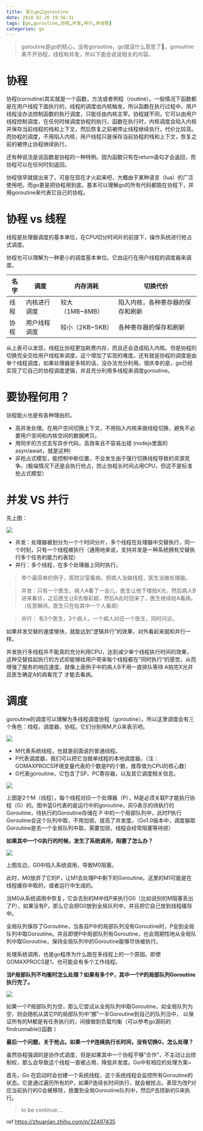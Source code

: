 ```yaml
---
title: 深入go之goroutine
date: 2018-02-26 19:56:31
tags: [go,goroutine,协程,并发,并行,多线程]
categories: go
---
```

> goroutine是go的核心，没有goroutine，go就没什么意思了👿。goroutine离不开协程，线程和并发，所以下面会说说相关的内容。

# 协程

协程(coroutine)其实就是一个函数，方法或者例程（routine）。一般情况下函数都是在用户线程下面执行的，线程的调度由内核触发，所以函数在执行过程中，用户线程没办法控制函数的执行调度，只能任由内核主宰。协程就不同，它可以由用户线程控制调度，在任何时候调度协程的执行。函数在执行时，内核调度会陷入内核并保存当前线程的栈和上下文，然后恢复之前被停止线程继续执行，代价比较高。而协程的调度，不用陷入内核，用户线程只是保存当前协程的栈和上下文，恢复之前的被停止协程继续执行。

还有种说法是说函数是协程的一种特例。因为函数只有在return语句才会返回，而协程可以在任何时刻返回。

协程很早就提出来了，可是在现在才火起来吧，大概由于某种语言（lua）的广泛使用吧。而go更是把协程用到底，基本可以理解go的所有代码都跑在协程下，并用goroutine来代表它自己的协程。
<!-- more -->

# 协程 vs 线程

线程是处理器调度的基本单位，在CPU切分时间片的前提下，操作系统进行抢占式调度。

协程也可以理解为一种更小的调度基本单位。它由运行在用户线程的调度器来调度。

名字|调度|内存消耗|切换代价
----|-----|----|----
线程|内核进行调度|较大（1MB~8MB）|陷入内核，各种寄存器的保存和刷新
协程|用户线程调度|较小（2KB~5KB）|各种寄存器的保存和刷新

从上表可以发现，线程比协程更加耗费内存，而且还会造成陷入内核。但是协程的切换完全交给用户线程来调度，这个增加了实现的难度。还有就是协程的调度是由单个线程调度，如果处理器是多核的话，没办法充分利用。很庆幸的是，go已经实现了它自己的协程调度逻辑，并且充分利用多线程来调度goroutine。

# 要协程何用？

协程能火也是有各种理由的。

* 高并发处理。在用户空间切换上下文，不用陷入内核来做线程切换，避免不必要用户空间和内核空间的数据拷贝。
* 用同步的方式去写异步代码，高效率且不容易出错 (nodejs里面的asyn/await，就是这种)
* 非抢占式模型，能控制中断位置，不会发生由于强行切换线程导致的资源竞争。(极端情况下还是会执行抢占，防止协程长时间占用CPU，但这不是标准抢占式模型）

# 并发 VS 并行

先上图：

[![](http://idiotsky.me/images2/go-goroutine.jpg)](http://idiotsky.me/images2/go-goroutine.jpg)

* 并发：处理器被划分为一个个时间分片，多个线程在处理器中交替执行，同一个时刻，只有一个线程被执行（通用地来说，支持并发是一种系统拥有交替执行多个任务的能力的表现）
* 并行：多个线程，在多个处理器上同时执行。

> 举个最简单的例子，医院诊室看病。把病人当做线程，医生当做处理器。

> 并发：只有一个医生，病人A看了一会儿，医生让他下楼拍X光，然后病人B进来看诊，之后医生让B去做彩超，然后A此时回来了，医生继续给A看病。（任意瞬间，医生只在给其中一个人看病）

> 并行： 有3个医生，3个病人，一个病人对应一个医生，同时问诊。

如果并发交替的速度够快，就能达到“逻辑并行”的效果，对外看起来就和并行一样。

并发执行多线程并不能真的充分利用CPU，达到减少单个线程执行时间的效果，这种交替挂起执行的方式却能够给用户带来每个线程都在”同时执行“的感觉，从而增强了服务的响应速度。就像上面例子中的病人B不用一直排队等待 A拍完X光并且医生确定A的病看完了 才能去看病。

# 调度

goroutine的调度可以理解为多线程调度协程（goroutine）。所以这里调度会有三个角色：线程，调度器，协程。它们分别用M,P,G来表示吧。

[![](http://idiotsky.me/images2/go-goroutine-1.jpg)](http://idiotsky.me/images2/go-goroutine-1.jpg)

* M代表系统线程，也就是前面说的普通线程。
* P代表调度器，我们可以把它当做单线程的本地调度器。（注：GOMAXPROCS环境变量代表的个数是P的个数，推荐值为CPU的核心数）
* G代表goroutine，它包含了SP、PC寄存器，以及其它调度相关信息。

[![](http://idiotsky.me/images2/go-goroutine-2.jpg)](http://idiotsky.me/images2/go-goroutine-2.jpg)

上图是2个M（线程），每个线程对应一个处理器（P），M是必须关联P才能执行协程（G）的。图中蓝G代表的是运行中的goroutine，灰G表示的待执行的Goroutine，待执行的Goroutine存储在 P 中的一个局部队列中，此时P执行Goroutine会这个队列中取，不用加锁，提高了并发度。（Go1.0版本中，调度器取Goroutine是去一个全局队列中取，需要加锁，线程会经常阻塞等待锁）

__如果其中一个G执行的时候，发生了系统调用，阻塞了怎么办？__

[![](http://idiotsky.me/images2/go-goroutine-3.jpg)](http://idiotsky.me/images2/go-goroutine-3.jpg)

上图左边，G0中陷入系统调用，导致M0阻塞。

此时，M0放弃了它的P，让M1去处理P中剩下的Goroutine。这里的M1可能是在线程缓存中取的，或者运行中生成的。

当M0从系统调用中恢复，它会去别的M中找P来执行G0（比如说别的M阻塞丢出了P），如果没有P，那么它会把G0放到全局队列中，并且把它自己放到线程缓存中。

全局队列保存了Goroutine，当各自P中的局部队列没有Goroutine时，P会到全局队列中取Goroutine。并且即使P中局部队列有Goroutine，也会周期性地从全局队列中取Goroutine，保持全局队列中的Goroutine能够尽快被执行。

处理系统调用，也是go程序为什么跑在多线程上的一个原因，即使GOMAXPROCS是1，也可能会有多个工作线程。

__当P局部队列不均衡时怎么处理？如果有多个P，其中一个P的局部队列Goroutine执行完了。__

[![](http://idiotsky.me/images2/go-goroutine-4.jpg)](http://idiotsky.me/images2/go-goroutine-4.jpg)

如果一个P局部队列为空，那么它尝试从全局队列中取Goroutine，如全局队列为空，则会随机从其它P的局部队列中“挪”一半Goroutine到自己的队列当中， 以保证所有的M都是有任务执行的，间接做到负载均衡（可以参考go源码的findrunnable()函数 ）

__最后一个问题，关于抢占。如果一个P连续执行长时间，没有切换G，怎么处理？__

虽然协程强调的是协作式调度，但是如果其中一个协程不够“合作”，不主动让出控制权，那么会导致这个线程一直被占用，降低并发度。Go中有相应的处理方案~

首先，Go 在启动时会创建一个系统线程，这个系统线程会监控所有Goroutine的状态。它是通过遍历所有的P，如果P连续长时间执行，就会被抢占。表现为改P对应当前执行的G会被移除，放置到全局Goroutine队列中，然后P去捞新的G来执行。

> to be continue....

ref
https://zhuanlan.zhihu.com/p/32497435